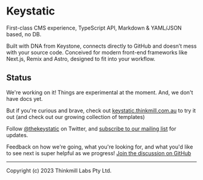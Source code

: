 # Keystatic

First-class CMS experience, TypeScript API, Markdown & YAML/JSON based, no DB.

Built with DNA from Keystone, connects directly to GitHub and doesn’t mess with
your source code. Conceived for modern front-end frameworks like Next.js, Remix
and Astro, designed to fit into your workflow.

## Status

We're working on it! Things are experimental at the moment. And, we don't have
docs yet.

But if you're curious and brave, check out
[keystatic.thinkmill.com.au](https://keystatic.thinkmill.com.au) to try it out
(and check out our growing collection of templates)

Follow [@thekeystatic](https://twitter.com/thekeystatic) on Twitter, and
[subscribe to our mailing list](https://keystatic.thinkmill.com.au/#mailing-list)
for updates.

Feedback on how we're going, what you're looking for, and what you'd like to see
next is super helpful as we progress!
[Join the discussion on GitHub](https://github.com/Thinkmill/keystatic/discussions)

---

Copyright (c) 2023 Thinkmill Labs Pty Ltd.
